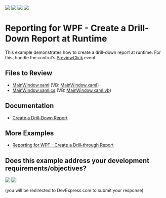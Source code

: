 <!-- default badges list -->
![](https://img.shields.io/endpoint?url=https://codecentral.devexpress.com/api/v1/VersionRange/128598025/24.2.1%2B)
[![](https://img.shields.io/badge/Open_in_DevExpress_Support_Center-FF7200?style=flat-square&logo=DevExpress&logoColor=white)](https://supportcenter.devexpress.com/ticket/details/T337482)
[![](https://img.shields.io/badge/📖_How_to_use_DevExpress_Examples-e9f6fc?style=flat-square)](https://docs.devexpress.com/GeneralInformation/403183)
[![](https://img.shields.io/badge/💬_Leave_Feedback-feecdd?style=flat-square)](#does-this-example-address-your-development-requirementsobjectives)
<!-- default badges end -->

# Reporting for WPF - Create a Drill-Down Report at Runtime

This example demonstrates how to create a drill-down report at runtime. For this, handle the control's [PreviewClick](https://docs.devexpress.com/XtraReports/DevExpress.XtraReports.UI.XRControl.PreviewClick) event.

## Files to Review

* [MainWindow.xaml](./CS/dxWPFApp/MainWindow.xaml) (VB: [MainWindow.xaml](./VB/dxWPFApp/MainWindow.xaml))
* [MainWindow.xaml.cs](./CS/dxWPFApp/MainWindow.xaml.cs) (VB: [MainWindow.xaml.vb](./VB/dxWPFApp/MainWindow.xaml.vb))

## Documentation

- [Create a Drill-Down Report](https://docs.devexpress.com/XtraReports/14956/detailed-guide-to-devexpress-reporting/provide-interactivity/create-drill-down-reports)

## More Examples

- [Reporting for WPF - Create a Drill-through Report](https://github.com/DevExpress-Examples/reporting-wpf-drill-through/tree/2023.1)
<!-- feedback -->
## Does this example address your development requirements/objectives?

[<img src="https://www.devexpress.com/support/examples/i/yes-button.svg"/>](https://www.devexpress.com/support/examples/survey.xml?utm_source=github&utm_campaign=reporting-wpf-create-drill-down-report-document-preview-control&~~~was_helpful=yes) [<img src="https://www.devexpress.com/support/examples/i/no-button.svg"/>](https://www.devexpress.com/support/examples/survey.xml?utm_source=github&utm_campaign=reporting-wpf-create-drill-down-report-document-preview-control&~~~was_helpful=no)

(you will be redirected to DevExpress.com to submit your response)
<!-- feedback end -->
